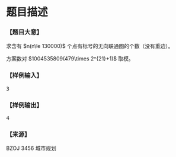 # 题目描述


<h3>
【题目大意】
</h3>
<p>
求含有 $n(n\le 130000)$ 个点有标号的无向联通图的个数（没有重边）。
</p>
<p>
方案数对 $1004535809(479\times 2^{21}+1)$ 取模。
</p>
<h3>
【样例输入】
</h3>
<pre>3</pre>
<h3>
【样例输出】
</h3>
<pre>4</pre>
<h3>
【来源】
</h3>
<p>
BZOJ 3456 城市规划
</p>
